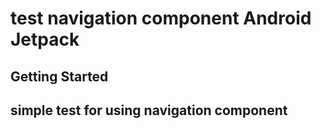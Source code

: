 # test navigation component Android Jetpack


## Getting Started
## simple test for using navigation component
